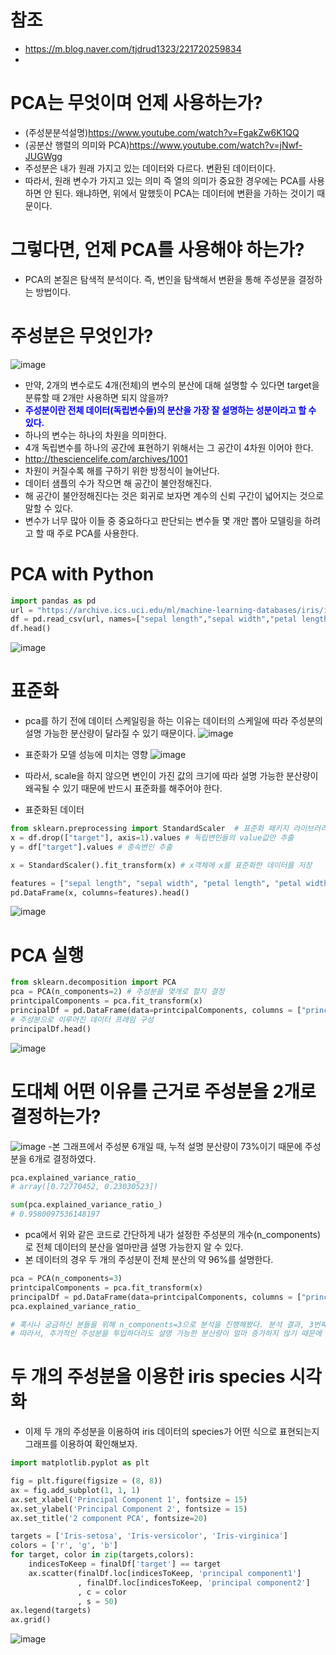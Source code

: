 # 참조
- https://m.blog.naver.com/tjdrud1323/221720259834
- 
# PCA는 무엇이며 언제 사용하는가?
- (주성분분석설명)https://www.youtube.com/watch?v=FgakZw6K1QQ
- (공분산 행렬의 의미와 PCA)https://www.youtube.com/watch?v=jNwf-JUGWgg
-  주성분은 내가 원래 가지고 있는 데이터와 다르다. 변환된 데이터이다.
-  따라서, 원래 변수가 가지고 있는 의미 즉 열의 의미가 중요한 경우에는 PCA를 사용하면 안 된다. 왜냐하면, 위에서 말했듯이 PCA는 데이터에 변환을 가하는 것이기 때문이다.
 
# 그렇다면, 언제 PCA를 사용해야 하는가? 
- PCA의 본질은 탐색적 분석이다. 즉, 변인을 탐색해서 변환을 통해 주성분을 결정하는 방법이다. 

# 주성분은 무엇인가? 
![image](https://user-images.githubusercontent.com/102650331/171083002-3842eadd-a2a1-41a4-97d0-747749169f6d.png)

- 만약, 2개의 변수로도 4개(전체)의 변수의  분산에 대해 설명할 수 있다면 target을 분류할 때 2개만 사용하면 되지 않을까? 
- <span style="color:blue">**주성분이란 전체 데이터(독립변수들)의 분산을 가장 잘 설명하는 성분이라고 할 수 있다.**</span> 
- 하나의 변수는 하나의 차원을 의미한다.
- 4개 독립변수를 하나의 공간에 표현하기 위해서는 그 공간이 4차원 이어야 한다.
- http://thesciencelife.com/archives/1001
- 차원이 커질수록 해를 구하기 위한 방정식이 늘어난다.
- 데이터 샘플의 수가 작으면 해 공간이 불안정해진다.
- 해 공간이 불안정해진다는 것은 회귀로 보자면 계수의 신뢰 구간이 넓어지는 것으로 말할 수 있다.
- 변수가 너무 많아 이들 중 중요하다고 판단되는 변수들 몇 개만 뽑아 모델링을 하려고 할 때 주로 PCA를 사용한다.

# PCA with Python 
```python
import pandas as pd
url = "https://archive.ics.uci.edu/ml/machine-learning-databases/iris/iris.data"
df = pd.read_csv(url, names=["sepal length","sepal width","petal length","petal width","target"])
df.head()

```
![image](https://user-images.githubusercontent.com/102650331/171083965-fa9b3cfd-8046-4217-a301-839871f47c8c.png)

# 표준화 
- pca를 하기 전에 데이터 스케일링을 하는 이유는 데이터의 스케일에 따라 주성분의 설명 가능한 분산량이 달라질 수 있기 때문이다. 
![image](https://user-images.githubusercontent.com/102650331/171084084-bb49bfd3-5d4e-486b-a4c0-42589b2f6f69.png)

- 표준화가 모델 성능에 미치는 영향
![image](https://user-images.githubusercontent.com/102650331/171084639-d09af2fc-3d95-4660-9e0e-efd3ffd0041a.png)

- 따라서, scale을 하지 않으면 변인이 가진 값의 크기에 따라 설명 가능한 분산량이 왜곡될 수 있기 때문에 반드시 표준화를 해주어야 한다. 

- 표준화된 데이터
```python
from sklearn.preprocessing import StandardScaler  # 표준화 패키지 라이브러리 
x = df.drop(["target"], axis=1).values # 독립변인들의 value값만 추출
y = df["target"].values # 종속변인 추출

x = StandardScaler().fit_transform(x) # x객체에 x를 표준화한 데이터를 저장

features = ["sepal length", "sepal width", "petal length", "petal width"]
pd.DataFrame(x, columns=features).head()

```
![image](https://user-images.githubusercontent.com/102650331/171084461-6ff53ed3-b2c3-4fed-9328-671f83e7ad99.png)


# PCA 실행 
```python
from sklearn.decomposition import PCA
pca = PCA(n_components=2) # 주성분을 몇개로 할지 결정
printcipalComponents = pca.fit_transform(x)
principalDf = pd.DataFrame(data=printcipalComponents, columns = ["principal component1", "principal component2"])
# 주성분으로 이루어진 데이터 프레임 구성
principalDf.head()

```
![image](https://user-images.githubusercontent.com/102650331/171084845-8f0217ac-0e1e-4638-be2d-213884ceac46.png)


# 도대체 어떤 이유를 근거로 주성분을 2개로 결정하는가? 
![image](https://user-images.githubusercontent.com/102650331/171085013-757018e3-fa55-49ce-a1a2-d2c145a4ff45.png)
-본 그래프에서 주성분 6개일 때, 누적 설명 분산량이 73%이기 때문에 주성분을 6개로 결정하였다.

```python
pca.explained_variance_ratio_
# array([0.72770452, 0.23030523])

```
```python
sum(pca.explained_variance_ratio_)
# 0.9580097536148197

```
- pca에서 위와 같은 코드로 간단하게 내가 설정한 주성분의 개수(n_components)로 전체 데이터의 분산을 얼마만큼 설명 가능한지 알 수 있다.
- 본 데이터의 경우 두 개의 주성분이 전체 분산의 약 96%를 설명한다. 

```python
pca = PCA(n_components=3)
printcipalComponents = pca.fit_transform(x)
principalDf = pd.DataFrame(data=printcipalComponents, columns = ["principal component1", "principal component2", "3"])
pca.explained_variance_ratio_

# 혹시나 궁금하신 분들을 위해 n_components=3으로 분석을 진행해봤다. 분석 결과, 3번째 주성분의 분산 설명량은 0.03밖에 되지 않는 것을 알 수 있다. 
# 따라서, 추가적인 주성분을 투입하더라도 설명 가능한 분산량이 얼마 증가하지 않기 때문에 주성분은 두 개로 결정하는 것이 적절하다고 할 수 있다. 

```

# 두 개의 주성분을 이용한 iris species 시각화
- 이제 두 개의 주성분을 이용하여 iris 데이터의 species가 어떤 식으로 표현되는지 그래프를 이용하여 확인해보자. 

```python
import matplotlib.pyplot as plt

fig = plt.figure(figsize = (8, 8))
ax = fig.add_subplot(1, 1, 1)
ax.set_xlabel('Principal Component 1', fontsize = 15)
ax.set_ylabel('Principal Component 2', fontsize = 15)
ax.set_title('2 component PCA', fontsize=20)

targets = ['Iris-setosa', 'Iris-versicolor', 'Iris-virginica']
colors = ['r', 'g', 'b']
for target, color in zip(targets,colors):
    indicesToKeep = finalDf['target'] == target
    ax.scatter(finalDf.loc[indicesToKeep, 'principal component1']
               , finalDf.loc[indicesToKeep, 'principal component2']
               , c = color
               , s = 50)
ax.legend(targets)
ax.grid()

```
![image](https://user-images.githubusercontent.com/102650331/171085821-3a38a9ad-1463-49b3-841d-336d77433dbf.png)



